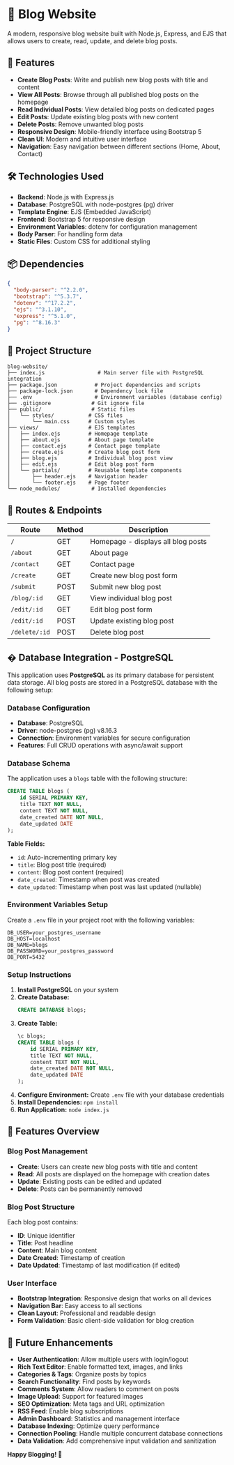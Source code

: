 # 📝 Blog Website

A modern, responsive blog website built with Node.js, Express, and EJS that allows users to create, read, update, and delete blog posts.

## 🌟 Features

- **Create Blog Posts**: Write and publish new blog posts with title and content
- **View All Posts**: Browse through all published blog posts on the homepage
- **Read Individual Posts**: View detailed blog posts on dedicated pages
- **Edit Posts**: Update existing blog posts with new content
- **Delete Posts**: Remove unwanted blog posts
- **Responsive Design**: Mobile-friendly interface using Bootstrap 5
- **Clean UI**: Modern and intuitive user interface
- **Navigation**: Easy navigation between different sections (Home, About, Contact)

## 🛠️ Technologies Used

- **Backend**: Node.js with Express.js
- **Database**: PostgreSQL with node-postgres (pg) driver
- **Template Engine**: EJS (Embedded JavaScript)
- **Frontend**: Bootstrap 5 for responsive design
- **Environment Variables**: dotenv for configuration management
- **Body Parser**: For handling form data
- **Static Files**: Custom CSS for additional styling

## 📦 Dependencies

```json
{
  "body-parser": "^2.2.0",
  "bootstrap": "^5.3.7",
  "dotenv": "^17.2.2",
  "ejs": "^3.1.10",
  "express": "^5.1.0",
  "pg": "^8.16.3"
}
```

## 📁 Project Structure

```
blog-website/
├── index.js                 # Main server file with PostgreSQL integration
├── package.json            # Project dependencies and scripts
├── package-lock.json       # Dependency lock file
├── .env                    # Environment variables (database config)
├── .gitignore             # Git ignore file
├── public/                # Static files
│   └── styles/           # CSS files
│       └── main.css      # Custom styles
├── views/                # EJS templates
│   ├── index.ejs         # Homepage template
│   ├── about.ejs         # About page template
│   ├── contact.ejs       # Contact page template
│   ├── create.ejs        # Create blog post form
│   ├── blog.ejs          # Individual blog post view
│   ├── edit.ejs          # Edit blog post form
│   └── partials/         # Reusable template components
│       ├── header.ejs    # Navigation header
│       └── footer.ejs    # Page footer
└── node_modules/          # Installed dependencies
```

## 🔗 Routes & Endpoints

| Route | Method | Description |
|-------|--------|-------------|
| `/` | GET | Homepage - displays all blog posts |
| `/about` | GET | About page |
| `/contact` | GET | Contact page |
| `/create` | GET | Create new blog post form |
| `/submit` | POST | Submit new blog post |
| `/blog/:id` | GET | View individual blog post |
| `/edit/:id` | GET | Edit blog post form |
| `/edit/:id` | POST | Update existing blog post |
| `/delete/:id` | POST | Delete blog post |

## �️ Database Integration - PostgreSQL

This application uses **PostgreSQL** as its primary database for persistent data storage. All blog posts are stored in a PostgreSQL database with the following setup:

### Database Configuration
- **Database**: PostgreSQL 
- **Driver**: node-postgres (pg) v8.16.3
- **Connection**: Environment variables for secure configuration
- **Features**: Full CRUD operations with async/await support

### Database Schema

The application uses a `blogs` table with the following structure:

```sql
CREATE TABLE blogs (
    id SERIAL PRIMARY KEY,
    title TEXT NOT NULL,
    content TEXT NOT NULL,
    date_created DATE NOT NULL,
    date_updated DATE
);
```

**Table Fields:**
- `id`: Auto-incrementing primary key
- `title`: Blog post title (required)
- `content`: Blog post content (required)  
- `date_created`: Timestamp when post was created
- `date_updated`: Timestamp when post was last updated (nullable)

### Environment Variables Setup

Create a `.env` file in your project root with the following variables:

```env
DB_USER=your_postgres_username
DB_HOST=localhost
DB_NAME=blogs
DB_PASSWORD=your_postgres_password
DB_PORT=5432
```

### Setup Instructions

1. **Install PostgreSQL** on your system
2. **Create Database:**
   ```sql
   CREATE DATABASE blogs;
   ```
3. **Create Table:**
   ```sql
   \c blogs;
   CREATE TABLE blogs (
       id SERIAL PRIMARY KEY,
       title TEXT NOT NULL,
       content TEXT NOT NULL,
       date_created DATE NOT NULL,
       date_updated DATE
   );
   ```
4. **Configure Environment:** Create `.env` file with your database credentials
5. **Install Dependencies:** `npm install`
6. **Run Application:** `node index.js`

## 🎨 Features Overview

### Blog Post Management
- **Create**: Users can create new blog posts with title and content
- **Read**: All posts are displayed on the homepage with creation dates
- **Update**: Existing posts can be edited and updated
- **Delete**: Posts can be permanently removed

### Blog Post Structure
Each blog post contains:
- **ID**: Unique identifier
- **Title**: Post headline
- **Content**: Main blog content
- **Date Created**: Timestamp of creation
- **Date Updated**: Timestamp of last modification (if edited)

### User Interface
- **Bootstrap Integration**: Responsive design that works on all devices
- **Navigation Bar**: Easy access to all sections
- **Clean Layout**: Professional and readable design
- **Form Validation**: Basic client-side validation for blog creation

## 🔮 Future Enhancements

- **User Authentication**: Allow multiple users with login/logout
- **Rich Text Editor**: Enable formatted text, images, and links
- **Categories & Tags**: Organize posts by topics
- **Search Functionality**: Find posts by keywords
- **Comments System**: Allow readers to comment on posts
- **Image Upload**: Support for featured images
- **SEO Optimization**: Meta tags and URL optimization
- **RSS Feed**: Enable blog subscriptions
- **Admin Dashboard**: Statistics and management interface
- **Database Indexing**: Optimize query performance
- **Connection Pooling**: Handle multiple concurrent database connections
- **Data Validation**: Add comprehensive input validation and sanitization

**Happy Blogging! 🎉**

